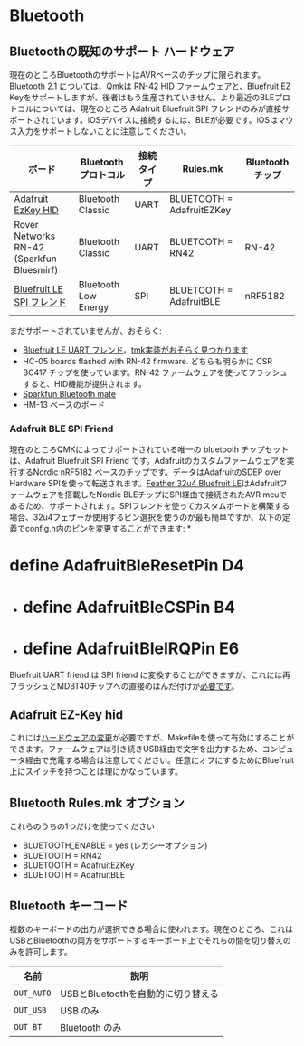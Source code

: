 # Bluetooth

## Bluetoothの既知のサポート ハードウェア

現在のところBluetoothのサポートはAVRベースのチップに限られます。Bluetooth 2.1 については、Qmkは RN-42 HID ファームウェアと、Bluefruit EZ Keyをサポートしますが、後者はもう生産されていません。より最近のBLEプロトコルについては、現在のところ Adafruit Bluefruit SPI フレンドのみが直接サポートされています。iOSデバイスに接続するには、BLEが必要です。iOSはマウス入力をサポートしないことに注意してください。

| ボード | Bluetooth プロトコル | 接続タイプ | Rules.mk | Bluetooth チップ |
|----------------------------------------------------------------|----------------------------|----------------|---------------------------|--------------|
| [Adafruit EzKey HID]("https://www.adafruit.com/product/1535") | Bluetooth Classic | UART | BLUETOOTH = AdafruitEZKey |  |
| Rover Networks RN-42 (Sparkfun Bluesmirf) | Bluetooth Classic | UART | BLUETOOTH = RN42 | RN-42 |
| [Bluefruit LE SPI フレンド](https://www.adafruit.com/product/2633) | Bluetooth Low Energy | SPI | BLUETOOTH = AdafruitBLE | nRF5182 |

まだサポートされていませんが、おそらく:
* [Bluefruit LE UART フレンド](https://www.adafruit.com/product/2479)。[tmk実装がおそらく見つかります](https://github.com/tmk/tmk_keyboard/issues/514)
* HC-05 boards flashed with RN-42 firmware. どちらも明らかに CSR BC417 チップを使っています。RN-42 ファームウェアを使ってフラッシュすると、HID機能が提供されます。
* [Sparkfun Bluetooth mate](https://www.sparkfun.com/products/14839)
* HM-13 ベースのボード

### Adafruit BLE SPI Friend
現在のところQMKによってサポートされている唯一の bluetooth チップセットは、Adafruit Bluefruit SPI Friend です。Adafruitのカスタムファームウェアを実行するNordic nRF5182 ベースのチップです。データはAdafruitのSDEP over Hardware SPIを使って転送されます。[Feather 32u4 Bluefruit LE](https://www.adafruit.com/product/2829)はAdafruitファームウェアを搭載したNordic BLEチップにSPI経由で接続されたAVR mcuであるため、サポートされます。SPIフレンドを使ってカスタムボードを構築する場合、32u4フェザーが使用するピン選択を使うのが最も簡単ですが、以下の定義でconfig.h内のピンを変更することができます:
* 
   # define AdafruitBleResetPin D4
* 
   # define AdafruitBleCSPin    B4
* 
   # define AdafruitBleIRQPin   E6

Bluefruit UART friend は SPI friend に変換することができますが、これには再フラッシュとMDBT40チップへの直接のはんだ付けが[必要です](https://github.com/qmk/qmk_firmware/issues/2274)。

## Adafruit EZ-Key hid
これには[ハードウェアの変更](https://www.reddit.com/r/MechanicalKeyboards/comments/3psx0q/the_planck_keyboard_with_bluetooth_guide_and/?ref=search_posts)が必要ですが、Makefileを使って有効にすることができます。ファームウェアは引き続きUSB経由で文字を出力するため、コンピュータ経由で充電する場合は注意してください。任意にオフにするためにBluefruit上にスイッチを持つことは理にかなっています。


<!-- FIXME: Document bluetooth support more completely. -->
## Bluetooth Rules.mk オプション
これらのうちの1つだけを使ってください
* BLUETOOTH_ENABLE = yes (レガシーオプション)
* BLUETOOTH = RN42
* BLUETOOTH = AdafruitEZKey
* BLUETOOTH = AdafruitBLE

## Bluetooth キーコード

複数のキーボードの出力が選択できる場合に使われます。現在のところ、これはUSBとBluetoothの両方をサポートするキーボード上でそれらの間を切り替えのみを許可します。

| 名前 | 説明 |
|----------|----------------------------------------------|
| `OUT_AUTO` | USBとBluetoothを自動的に切り替える |
| `OUT_USB` | USB のみ |
| `OUT_BT` | Bluetooth のみ |
